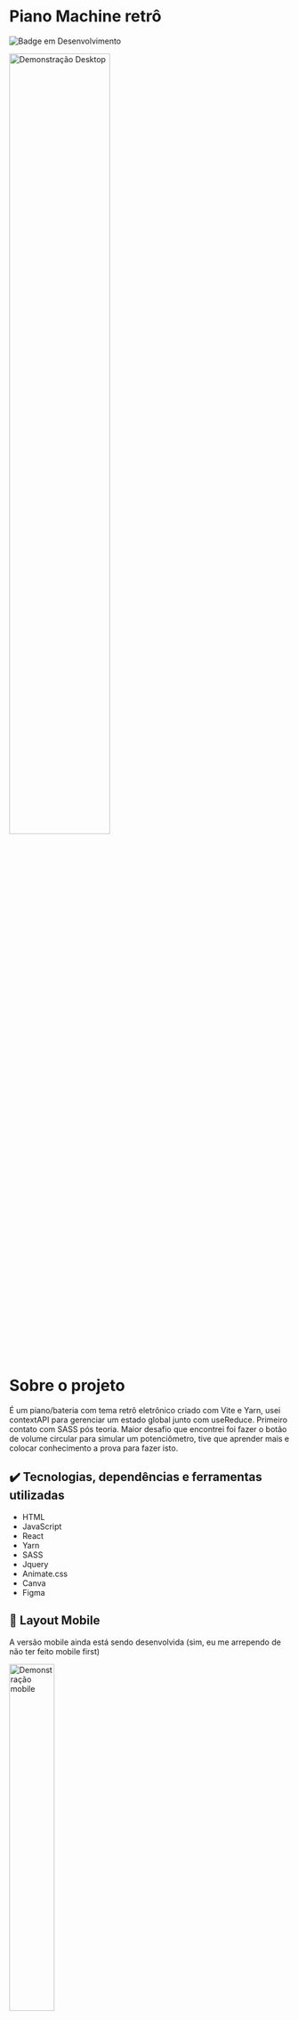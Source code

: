 # Piano Machine retrô

![Badge em Desenvolvimento](http://img.shields.io/static/v1?label=STATUS&message=EM%20DESENVOLVIMENTO&color=GREEN&style=for-the-badge)

<img src="https://user-images.githubusercontent.com/97978311/200840413-21e283b8-f566-4e58-80b2-0623d637ddfd.gif" width=60% alt="Demonstração Desktop">

# Sobre o projeto

É um piano/bateria com tema retrô eletrônico criado com Vite e Yarn, usei contextAPI para gerenciar um estado global junto com useReduce. Primeiro contato com SASS pós teoria. Maior desafio que encontrei foi fazer o botão de volume circular para simular um potenciômetro, tive que aprender mais e colocar conhecimento a prova para fazer isto.

## :heavy_check_mark: Tecnologias, dependências e ferramentas utilizadas

+ HTML
+ JavaScript
+ React
+ Yarn
+ SASS
+ Jquery
+ Animate.css
+ Canva
+ Figma

## :iphone: Layout Mobile

A versão mobile ainda está sendo desenvolvida (sim, eu me arrependo de não ter feito mobile first)

<img src="https://user-images.githubusercontent.com/97978311/200841058-2bbc7b80-3d65-4bb2-8a15-4ae7d320a498.gif" width=40% alt="Demonstração mobile">

<br/>

### :gear: Ajustes e melhorias

O projeto ainda está em desenvolvimento e as próximas atualizações serão voltadas nas seguintes tarefas:

- [ ] Praticamente refazer toda a versão mobile.

## ☕ Usando Piano Machine e executando

+ Para usar acesse esse <a href="https://Piano-Machine.mateusoliveir34.repl.co">link</a> e clique no botão power ou instrumento para mudar para bateria, depois siga o info na parte lateral direita da tela.

+ Para executar:

Pré-requisitios: NPM / Yarn

```bash
# clonar repositório
git clone https://github.com/MateusGonzag/Markdown-Previewer

# entrar na pasta do projeto
cd markdown-preview

# instalar dependências
$ yarn install
$ npm install

# executar o projeto
yarn dev
```

## :man: Autor

<table>
  <tr>
    <td align="center">
      <a href="#">
        <img src="https://avatars3.githubusercontent.com/u/97978311" width="100px;" alt="Foto do Mateus Gonzaga no GitHub"/><br>
        <sub>
          <b>Mateus Gonzaga</b>
        </sub>
      </a>
    </td>
  </tr>
</table>

<br/>

## 📝 Licença

Esse projeto está sob licença. Veja o arquivo [LICENÇA](License.md) para mais detalhes.

<br/>

